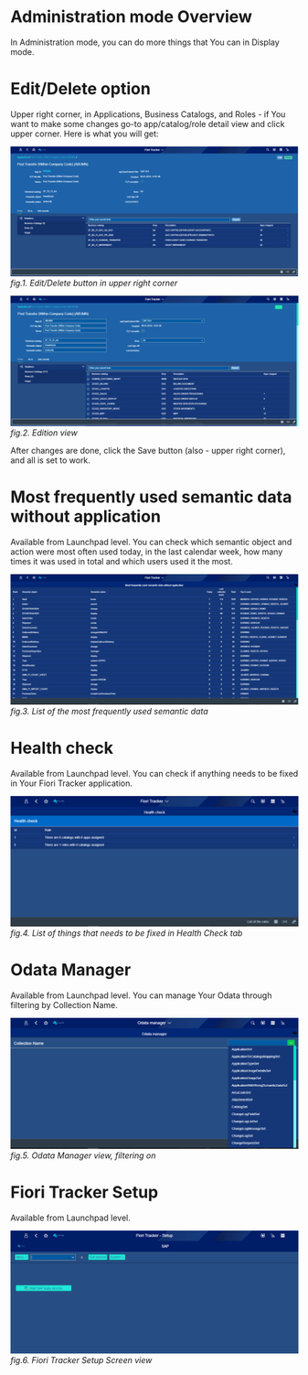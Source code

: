 # Administration mode Overview

In Administration mode, you can do more things that You can in Display mode. 

# Edit/Delete option 
Upper right corner, in Applications, Business Catalogs, and Roles - if You want to make some changes go-to app/catalog/role detail view and click upper corner. Here is what you will get: 

![](../res/admin_before_edit.png)
*fig.1. Edit/Delete button in upper right corner*

![](../res/admin_edit.png)
*fig.2. Edition view*

After changes are done, click the Save button (also - upper right corner), and all is set to work. 

# Most frequently used semantic data without application
Available from Launchpad level. You can check which semantic object and action were most often used today, in the last calendar week, how many times it was used in total and which users used it the most. 

![](../res/admin_semantic_action.png)
*fig.3. List of the most frequently used semantic data*

# Health check
Available from Launchpad level. You can check if anything needs to be fixed in Your Fiori Tracker application. 

![](../res/admin_health_check.png)
*fig.4. List of things that needs to be fixed in Health Check tab*

# Odata Manager
Available from Launchpad level. You can manage Your Odata through filtering by Collection Name.

![](../res/admin_odata_manager.png)
*fig.5. Odata Manager view, filtering on*

# Fiori Tracker Setup
Available from Launchpad level.

![](../res/admin_setup.png)
*fig.6. Fiori Tracker Setup Screen view*
